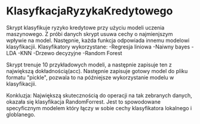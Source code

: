 # KlasyfkacjaRyzykaKredytowego
Skrypt klasyfikuje ryzyko kredytowe przy użyciu modeli uczenia maszynowego. 
Z próbi danych skrypt usuwa cechy o najmienjszym wpływie na model.
Następnie, każda funkcja odpowiada innemu modelowi klasyfikacjii. 
Klasyfikatory wykorzystane:
  -Regresja liniowa
  -Naiwny bayes
  -LDA
  -KNN
  -Drzewo decyzyjne
  -Random Forest 
  
 Skrypt trenuje 10 przykładowych modeli, a następnie zapisuje ten z największą dokładnością(acc). 
 Następnie zapisuje gotowy model do pliku formatu "pickle", pozwala to na późniejsze wykorzystanie modelu w klasyfikacjii. 

Konkluzja:
  Największą skutecznością do operacji na tak zebranych danych, okazała się klasyfikacja RandomForrest.
  Jest to spowodowane specyficznym modelem który łączy w sobie cechy klasyfikatora lokalnego i globlanego. 

